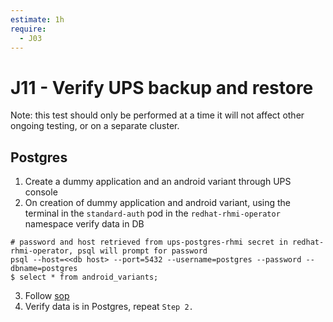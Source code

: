 ```yaml
---
estimate: 1h
require:
  - J03
---
```


# J11 - Verify UPS backup and restore

Note: this test should only be performed at a time it will not affect other ongoing testing, or on a separate cluster.

## Postgres

1. Create a dummy application and an android variant through UPS console
2. On creation of dummy application and android variant, using the terminal in the `standard-auth` pod in the `redhat-rhmi-operator` namespace verify data in DB

```
# password and host retrieved from ups-postgres-rhmi secret in redhat-rhmi-operator, psql will prompt for password
psql --host=<<db host> --port=5432 --username=postgres --password --dbname=postgres
$ select * from android_variants;
```

3. Follow [sop](https://github.com/RHCloudServices/integreatly-help/blob/master/sops/2.x/backup/ups_backup_and_restore.md#unified-push-server-ups-backup-and-restoration)
4. Verify data is in Postgres, repeat `Step 2.`
